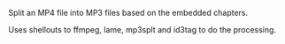 Split an MP4 file into MP3 files based on the embedded chapters.

Uses shellouts to ffmpeg, lame, mp3splt and id3tag to do the processing.
